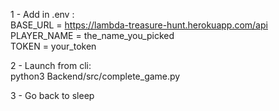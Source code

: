 1 - Add in .env :<br />
BASE_URL = https://lambda-treasure-hunt.herokuapp.com/api<br />
PLAYER_NAME = the_name_you_picked<br />
TOKEN = your_token<br />

2 - Launch from cli:<br />
python3 Backend/src/complete_game.py<br />

3 - Go back to sleep<br />